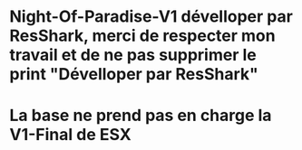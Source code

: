 # Night-Of-Paradise-V1 dévelloper par ResShark, merci de respecter mon travail et de ne pas supprimer le print "Dévelloper par ResShark"

# La base ne prend pas en charge la V1-Final de ESX


